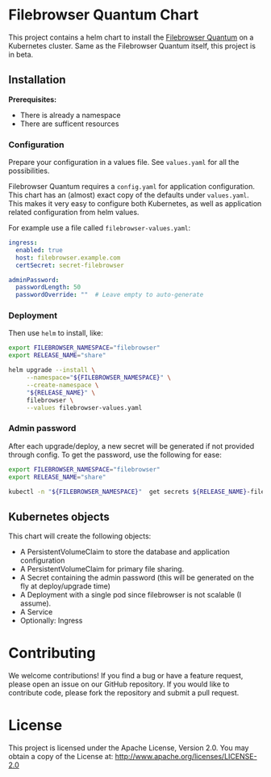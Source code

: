 
# Filebrowser Quantum Chart

This project contains a helm chart to install the [Filebrowser Quantum](https://github.com/gtsteffaniak/filebrowser) on a Kubernetes cluster.
Same as the Filebrowser Quantum itself, this project is in beta. 


## Installation

**Prerequisites:**
- There is already a namespace
- There are sufficent resources

### Configuration

Prepare your configuration in a values file. See `values.yaml` for all the possibilities. 

Filebrowser Quantum requires a `config.yaml` for application configuration. This chart has an (almost) exact copy of the defaults under `values.yaml`. This makes it very easy to configure both Kubernetes, as well as application related configuration from helm values.

For example use a file called `filebrowser-values.yaml`:

```yaml
ingress:
  enabled: true
  host: filebrowser.example.com
  certSecret: secret-filebrowser

adminPassword:
  passwordLength: 50
  passwordOverride: ""  # Leave empty to auto-generate
```

### Deployment

Then use `helm` to install, like:

```bash
export FILEBROWSER_NAMESPACE="filebrowser"
export RELEASE_NAME="share"

helm upgrade --install \
     --namespace="${FILEBROWSER_NAMESPACE}" \
     --create-namespace \
     "${RELEASE_NAME}" \
     filebrowser \
     --values filebrowser-values.yaml
```

### Admin password
After each upgrade/deploy, a new secret will be generated if not provided through config. 
To get the password, use the following for ease: 

```bash
export FILEBROWSER_NAMESPACE="filebrowser"
export RELEASE_NAME="share"

kubectl -n "${FILEBROWSER_NAMESPACE}"  get secrets ${RELEASE_NAME}-filebrowser-quantum -oyaml | yq '.data.FILEBROWSER_ADMIN_PASSWORD' | base64 -d | pbcopy
```

## Kubernetes objects
This chart will create the following objects:

- A PersistentVolumeClaim to store the database and application configuration
- A PersistentVolumeClaim for primary file sharing. 
- A Secret containing the admin password (this will be generated on the fly at deploy/upgrade time)
- A Deployment with a single pod since filebrowser is not scalable (I assume).
- A Service
- Optionally: Ingress

# Contributing
We welcome contributions! If you find a bug or have a feature request, please open an issue on our GitHub repository. If you would like to contribute code, please fork the repository and submit a pull request.

# License
This project is licensed under the Apache License, Version 2.0. You may obtain a copy of the License at:
http://www.apache.org/licenses/LICENSE-2.0
